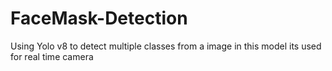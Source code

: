 # FaceMask-Detection
Using Yolo v8 to detect multiple classes from a image in this model its used for real time camera 
